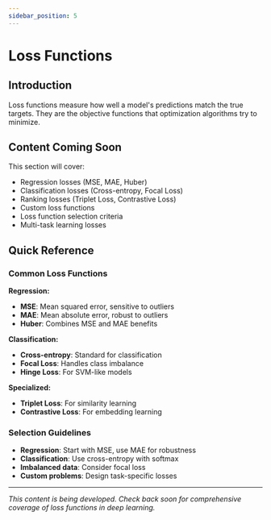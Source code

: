 ```yaml
---
sidebar_position: 5
---
```


# Loss Functions

## Introduction

Loss functions measure how well a model's predictions match the true targets. They are the objective functions that optimization algorithms try to minimize.

## Content Coming Soon

This section will cover:

- Regression losses (MSE, MAE, Huber)
- Classification losses (Cross-entropy, Focal Loss)
- Ranking losses (Triplet Loss, Contrastive Loss)
- Custom loss functions
- Loss function selection criteria
- Multi-task learning losses

## Quick Reference

### Common Loss Functions

**Regression:**
- **MSE**: Mean squared error, sensitive to outliers
- **MAE**: Mean absolute error, robust to outliers
- **Huber**: Combines MSE and MAE benefits

**Classification:**
- **Cross-entropy**: Standard for classification
- **Focal Loss**: Handles class imbalance
- **Hinge Loss**: For SVM-like models

**Specialized:**
- **Triplet Loss**: For similarity learning
- **Contrastive Loss**: For embedding learning

### Selection Guidelines

- **Regression**: Start with MSE, use MAE for robustness
- **Classification**: Use cross-entropy with softmax
- **Imbalanced data**: Consider focal loss
- **Custom problems**: Design task-specific losses

---

*This content is being developed. Check back soon for comprehensive coverage of loss functions in deep learning.*

